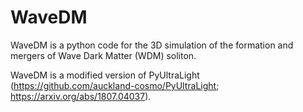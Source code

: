 # WaveDM


WaveDM is a python code for the 3D simulation of the formation and mergers of Wave Dark Matter (WDM) soliton.

WaveDM is a modified version of PyUltraLight (https://github.com/auckland-cosmo/PyUltraLight; https://arxiv.org/abs/1807.04037).
